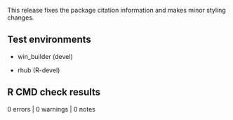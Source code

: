 This release fixes the package citation information and makes minor styling changes.

## Test environments

* win_builder (devel)

* rhub (R-devel)

## R CMD check results

0 errors | 0 warnings | 0 notes
